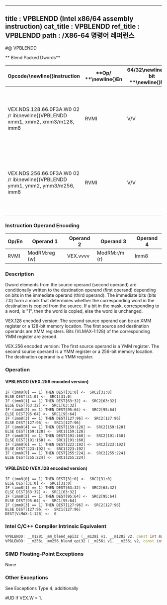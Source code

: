 ----------------------------
title : VPBLENDD (Intel x86/64 assembly instruction)
cat_title : VPBLENDD
ref_title : VPBLENDD
path : /X86-64 명령어 레퍼런스
----------------------------
#@ VPBLENDD

** Blend Packed Dwords**

|**Opcode/**\newline{}**Instruction**|**Op/ **\newline{}**En**|**64/32**\newline{}**-bit **\newline{}**Mode**|**CPUID **\newline{}**Feature **\newline{}**Flag**|**Description**|
|------------------------------------|------------------------|----------------------------------------------|--------------------------------------------------|---------------|
|VEX.NDS.128.66.0F3A.W0 02 /r ib\newline{}VPBLENDD xmm1, xmm2, xmm3/m128, imm8|RVMI|V/V|AVX2|Select dwords from xmm2 and xmm3/m128 from mask specified in imm8 and store the values into xmm1.|
|VEX.NDS.256.66.0F3A.W0 02 /r ib\newline{}VPBLENDD ymm1, ymm2, ymm3/m256, imm8|RVMI|V/V|AVX2|Select dwords from ymm2 and ymm3/m256 from mask specified in imm8 and store the values into ymm1.|
### Instruction Operand Encoding


|Op/En|Operand 1|Operand 2|Operand 3|Operand 4|
|-----|---------|---------|---------|---------|
|RVMI|ModRM:reg (w)|VEX.vvvv|ModRM:r/m (r)|Imm8|
### Description


Dword elements from the source operand (second operand) are conditionally written to the destination operand (first operand) depending on bits in the immediate operand (third operand). The immediate bits (bits 7:0) form a mask that determines whether the corresponding word in the destination is copied from the source. If a bit in the mask, corresponding to a word, is "1", then the word is copied, else the word is unchanged.

VEX.128 encoded version: The second source operand can be an XMM register or a 128-bit memory location. The first source and destination operands are XMM registers. Bits (VLMAX-1:128) of the corresponding YMM register are zeroed.

VEX.256 encoded version: The first source operand is a YMM register. The second source operand is a YMM register or a 256-bit memory location. The destination operand is a YMM register. 


### Operation
#### VPBLENDD (VEX.256 encoded version)
```info-verb
IF (imm8[0] == 1) THEN DEST[31:0] <-  SRC2[31:0]
ELSE DEST[31:0] <-  SRC1[31:0]
IF (imm8[1] == 1) THEN DEST[63:32] <-  SRC2[63:32]
ELSE DEST[63:32] <-  SRC1[63:32]
IF (imm8[2] == 1) THEN DEST[95:64] <-  SRC2[95:64]
ELSE DEST[95:64] <-  SRC1[95:64]
IF (imm8[3] == 1) THEN DEST[127:96] <-  SRC2[127:96]
ELSE DEST[127:96] <-  SRC1[127:96]
IF (imm8[4] == 1) THEN DEST[159:128] <-  SRC2[159:128]
ELSE DEST[159:128] <-  SRC1[159:128]
IF (imm8[5] == 1) THEN DEST[191:160] <-  SRC2[191:160]
ELSE DEST[191:160] <-  SRC1[191:160]
IF (imm8[6] == 1) THEN DEST[223:192] <-  SRC2[223:192]
ELSE DEST[223:192] <-  SRC1[223:192]
IF (imm8[7] == 1) THEN DEST[255:224] <-  SRC2[255:224]
ELSE DEST[255:224] <-  SRC1[255:224]
```
#### VPBLENDD (VEX.128 encoded version)
```info-verb
IF (imm8[0] == 1) THEN DEST[31:0] <-  SRC2[31:0]
ELSE DEST[31:0] <-  SRC1[31:0]
IF (imm8[1] == 1) THEN DEST[63:32] <-  SRC2[63:32]
ELSE DEST[63:32] <-  SRC1[63:32]
IF (imm8[2] == 1) THEN DEST[95:64] <-  SRC2[95:64]
ELSE DEST[95:64] <-  SRC1[95:64]
IF (imm8[3] == 1) THEN DEST[127:96] <-  SRC2[127:96]
ELSE DEST[127:96] <-  SRC1[127:96]
DEST[VLMAX-1:128] <-  0
```

### Intel C/C++ Compiler Intrinsic Equivalent

```cpp
VPBLENDD: __m128i _mm_blend_epi32 (__m128i v1, __m128i v2, const int mask)
VPBLENDD: __m256i _mm256_blend_epi32 (__m256i v1, __m256i v2, const int mask)
```
### SIMD Floating-Point Exceptions


None

### Other Exceptions


See Exceptions Type 4; additionally

#UD If VEX.W = 1.

